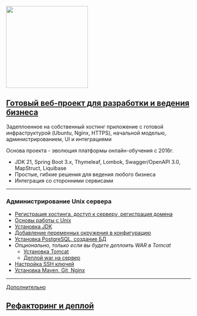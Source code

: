 <img src="http://javaops.ru/static/img/logo/javaops_30.png" width="223"/>

## [Готовый веб-проект для разработки и ведения бизнеса](https://javaops.ru/view/startup)
Задеплоенное на собственный хостинг приложение с готовой инфраструктурой (Ubuntu, Nginx, HTTPS), начальной моделью, администрированием, UI и интеграциями  

Основа проекта - эволюция платформы онлайн-обучения с 2016г.

- JDK 21, Spring Boot 3.x, Thymeleaf, Lombok, Swagger/OpenAPI 3.0, MapStruct, Liquibase
- Простые, гибкие решения для ведения любого бизнеса
- Интеграция со сторонними сервисами

--------------------------------------

### Администрирование Unix сервера

- [Регистрация хостинга, доступ к серверу, регистрация домена](hosting.md)
- [Основы работы c Unix](base.md)
- [Установка JDK](jdk.md)
- [Добавление переменных окружения в конфигурацию](env.md)
- [Установка PostgreSQL, создание БД](postgres.md)
- _Опционально, только если вы будете деплоить WAR в Tomcat_
    - [Установка Tomcat](tomcat.md)
    - [Деплой war на сервер](deploy.md)
- [Настройка SSH ключей](ssh_keys.md)
- [Установка Maven, Git, Nginx](maven_git_nginx.md)

---------------------------------
[Дополнительно](tips.md)

## [Рефакторинг и деплой](https://javaops.ru/view/startup/deploy)
